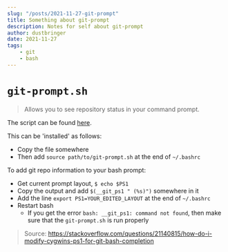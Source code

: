 ```yaml
---
slug: "/posts/2021-11-27-git-prompt"
title: Something about git-prompt
description: Notes for self about git-prompt
author: dustbringer
date: 2021-11-27
tags:
    - git
    - bash
---
```


# `git-prompt.sh`
> Allows you to see repository status in your command prompt.

The script can be found [here](https://raw.githubusercontent.com/git/git/master/contrib/completion/git-prompt.sh).

This can be 'installed' as follows:
- Copy the file somewhere
- Then add `source path/to/git-prompt.sh` at the end of `~/.bashrc`

To add git repo information to your bash prompt:
- Get current prompt layout, `$ echo $PS1`
- Copy the output and add `$(__git_ps1 " (%s)")` somewhere in it
- Add the line `export PS1=YOUR_EDITED_LAYOUT` at the end of `~/.bashrc`
- Restart bash
  - If you get the error `bash: __git_ps1: command not found`, then make sure that the `git-prompt.sh` is run properly

> Source: https://stackoverflow.com/questions/21140815/how-do-i-modify-cygwins-ps1-for-git-bash-completion

